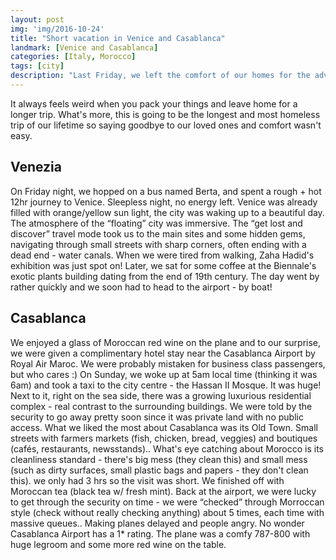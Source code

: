 ```yaml
---
layout: post
img: 'img/2016-10-24'
title: "Short vacation in Venice and Casablanca"
landmark: [Venice and Casablanca]
categories: [Italy, Morocco]
tags: [city]
description: "Last Friday, we left the comfort of our homes for the adventures that await us on the road. This is the first post in our journal. The story of Venice and Casablanca."
---
```


It always feels weird when you pack your things and leave home for a longer trip. What's more, this is going to be the longest and most homeless trip of our lifetime so saying goodbye to our loved ones and comfort wasn't easy.

## Venezia

On Friday night, we hopped on a bus named Berta, and spent a rough + hot 12hr journey to Venice. Sleepless night, no energy left. Venice was already filled with orange/yellow sun light, the city was waking up to a beautiful day. 
The atmosphere of the “floating” city was immersive. The “get lost and discover” travel mode took us to the main sites and some hidden gems, navigating through small streets with sharp corners, often ending with a dead end - water canals.  When we were tired from walking, Zaha Hadid's exhibition was just spot on! Later, we sat for some coffee at the Biennale's exotic plants building dating from the end of 19th century. The day went by rather quickly and we soon had to head to the airport - by boat! 

## Casablanca

We enjoyed a glass of Moroccan red wine on the plane and to our surprise, we were given a complimentary hotel stay near the Casablanca Airport by Royal Air Maroc. We were probably mistaken for business class passengers, but who cares :) 
On Sunday, we woke up at 5am local time (thinking it was 6am) and took a taxi to the city centre - the Hassan II Mosque. It was huge! Next to it, right on the sea side, there was a growing luxurious residential complex - real contrast to the surrounding buildings. We were told by the security to go away pretty soon since it was private land with no public access. What we liked the most about Casablanca was its Old Town. Small streets with farmers markets (fish, chicken, bread, veggies) and boutiques (cafés, restaurants, newsstands).. What's eye catching about Morocco is its cleanliness standard - there's big mess (they clean this) and small mess (such as dirty surfaces, small plastic bags and papers - they don't clean this). we only had 3 hrs so the visit was short. We finished off with Moroccan tea (black tea w/ fresh mint). Back at the airport, we were lucky to get through the security on time - we were “checked” through Morroccan style (check without really checking anything) about 5 times, each time with massive queues.. Making planes delayed and people angry. No wonder Casablanca Airport has a 1* rating. The plane was a comfy 787-800 with huge legroom and some more red wine on the table. 
